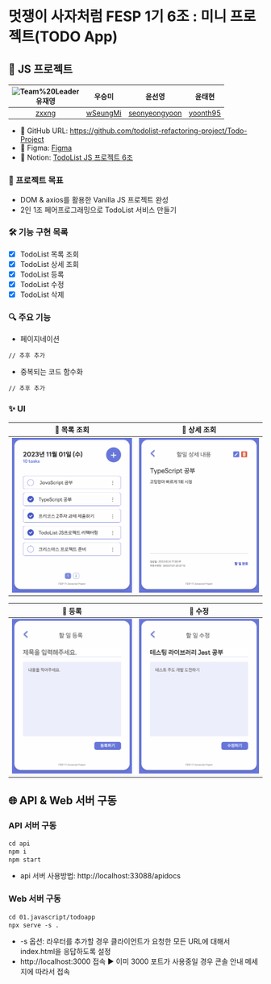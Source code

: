 # 멋쟁이 사자처럼 FESP 1기 6조 : 미니 프로젝트(TODO App)

## 📌 JS 프로젝트

| ![Team%20Leader](https://img.shields.io/badge/-Team%20leader-95DBF9)</br>**유재영** |               **우승미**                |                    **윤선영**                     |               **윤태현**                |
| :---------------------------------------------------------------------------------: | :-------------------------------------: | :-----------------------------------------------: | :-------------------------------------: |
|                          [zxxng](https://github.com/zxxng)                          | [wSeungMi](https://github.com/wSeungMi) | [seonyeongyoon](https://github.com/seonyeongyoon) | [yoonth95](https://github.com/yoonth95) |

- 🔗 GitHub URL: https://github.com/todolist-refactoring-project/Todo-Project
- 🎨 Figma: [Figma](https://www.figma.com/file/cBxAPfNJHH4W0s1ZoCFhmH/%5BFESP%5D-%ED%88%AC%EB%91%90%EB%A6%AC%EC%8A%A4%ED%8A%B8-%ED%94%84%EB%A1%9C%EC%A0%9D%ED%8A%B8_6%EC%A1%B0?type=design&node-id=0-1&mode=design&t=i6VcsLKAgantBfT5-0)
- 📝 Notion: [TodoList JS 프로젝트 6조](https://pushy-barnacle-128.notion.site/TodoList-JS-6-b4a1c732717340718d79a259d4caca4a?pvs=4)

### 🎯 프로젝트 목표

- DOM & axios를 활용한 Vanilla JS 프로젝트 완성
- 2인 1조 페어프로그래밍으로 TodoList 서비스 만들기

### 🛠️ 기능 구현 목록

- [x] TodoList 목록 조회
- [x] TodoList 상세 조회
- [x] TodoList 등록
- [x] TodoList 수정
- [x] TodoList 삭제

### 🔍 주요 기능

- 페이지네이션

```
// 추후 추가
```

- 중복되는 코드 함수화

```
// 추후 추가
```

### ✨ UI

|                          📍 목록 조회                           |                          📍 상세 조회                           |
| :-------------------------------------------------------------: | :-------------------------------------------------------------: |
| <img src='./images/todoapp-list.png' alt='todoapp 목록 조회' /> | <img src='./images/todoapp-info.png' alt='todoapp 상세 조회' /> |

|                           📍 등록                            |                           📍 수정                            |
| :----------------------------------------------------------: | :----------------------------------------------------------: |
| <img src='./images/todoapp-regist.png' alt='todoapp 등록' /> | <img src='./images/todoapp-update.png' alt='todoapp 수정' /> |

## 🌐 API & Web 서버 구동

### API 서버 구동

```
cd api
npm i
npm start
```

- api 서버 사용방법: http://localhost:33088/apidocs

### Web 서버 구동

```
cd 01.javascript/todoapp
npx serve -s .
```

- -s 옵션: 라우터를 추가할 경우 클라이언트가 요청한 모든 URL에 대해서 index.html을 응답하도록 설정
- http://localhost:3000 접속 ▶️ 이미 3000 포트가 사용중일 경우 콘솔 안내 메세지에 따라서 접속
